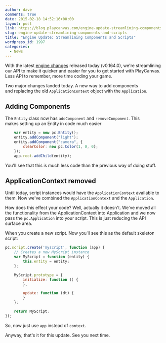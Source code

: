 ```yaml
---
author: dave
comments: true
date: 2015-02-18 14:52:16+00:00
layout: post
link: https://blog.playcanvas.com/engine-update-streamlining-components-and-scripts/
slug: engine-update-streamlining-components-and-scripts
title: "Engine Update: Streamlining Components and Scripts"
wordpress_id: 1997
categories:
  - News
---
```


With the latest [engine changes](https://github.com/playcanvas/engine/commit/f3c165d2abcf3b58dca1535884115d9e9c20dcc6) released today (v0.164.0), we're streamlining our API to make it quicker and easier for you to get started with PlayCanvas. Less API to remember, more time coding your game.

Two major changes landed today. A new way to add components and replacing the old `ApplicationContext` object with the `Application`.

## Adding Components

The `Entity` class now has `addComponent` and `removeComponent`. This makes setting up an Entity in code much easier

```javascript
    var entity = new pc.Entity();
    entity.addComponent("light");
    entity.addComponent("camera", {
        clearColor: new pc.Color(1, 0, 0);
    });
    app.root.addChild(entity);
```

You'll see that this is much less code than the previous way of doing stuff.

## ApplicationContext removed

Until today, script instances would have the `ApplicationContext` available to them. Now we've combined the `ApplicationContext` and the `Application`.

How does this effect your code? Well, actually it doesn't. We've moved all the functionality from the ApplicationContext into Application and we now pass the `pc.Application` into your script. This is just reducing the API surface area.

When you create a new script. Now you'll see this as the default skeleton script:

```javascript
pc.script.create('myscript', function (app) {
    // Creates a new MyScript instance
    var MyScript = function (entity) {
        this.entity = entity;
    };

    MyScript.prototype = {
        initialize: function () {
        },

        update: function (dt) {
        }
    };

    return MyScript;
});
```

So, now just use `app` instead of `context`.

Anyway, that's it for this update. See you next time.
